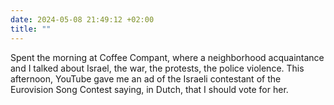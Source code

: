```yaml
---
date: 2024-05-08 21:49:12 +02:00
title: ""
---
```

Spent the morning at Coffee Compant, where a neighborhood acquaintance and I talked about Israel, the war, the protests, the police violence. This afternoon, YouTube gave me an ad of the Israeli contestant of the Eurovision Song Contest saying, in Dutch, that I should vote for her.

